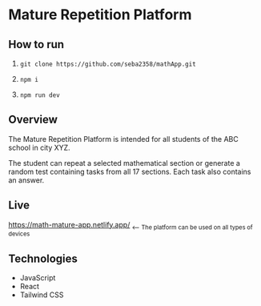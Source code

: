 ﻿# Mature Repetition Platform

## How to run
1. `git clone https://github.com/seba2358/mathApp.git`

2. `npm i`

3. `npm run dev`


## Overview
<p>The Mature Repetition Platform is intended for all students of the ABC school in city XYZ.<p>
<p>The student can repeat a selected mathematical section or generate a random test containing tasks from all 17 sections. Each task also contains an answer.</p>

## Live
https://math-mature-app.netlify.app/
<sub> <-- The platform can be used on all types of devices</sub>

## Technologies
* JavaScript
* React
* Tailwind CSS
